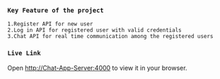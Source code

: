 ### `Key Feature of the project`
`1.Register API for new user`\
`2.Log in API for registered user with valid credentials`\
`3.Chat API for real time communication among the registered users`
### `Live Link`
Open [http://Chat-App-Server:4000](http://18.197.51.51:4000/) to view it in your browser.
 
